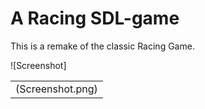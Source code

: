 # A Racing SDL-game

This is a remake of the classic Racing Game.

![Screenshot]
<table>
<td>
	(Screenshot.png)
</td>
</table>
